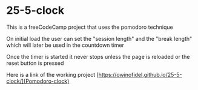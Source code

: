 # 25-5-clock

This is a freeCodeCamp project that uses the pomodoro technique 

On initial load the user can set the "session length" and the "break length" which will later be used in the countdown timer 

Once the timer is started it never stops unless the page is reloaded or the reset button is pressed

Here is a link of the working project [https://owinofidel.github.io/25-5-clock/](Pomodoro-clock)
